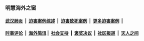 
### 明慧海外之窗

####  [武汉肺炎](indexes/365.md?t=04251101) &nbsp;|&nbsp;  [迫害案例综述](indexes/328.md?t=04251101) &nbsp;|&nbsp; [迫害致死案例](indexes/277.md?t=04251101)  &nbsp;|&nbsp; [更多迫害案例](indexes/81.md?t=04251101)  &nbsp;|&nbsp; 
####  [时事评论](indexes/19.md?t=04251101) &nbsp;|&nbsp; [海外简讯](indexes/245.md?t=04251101)&nbsp;|&nbsp;  [社会支持](indexes/140.md?t=04251101) &nbsp;|&nbsp; [褒奖决议](indexes/282.md?t=04251101) &nbsp;|&nbsp; [社区报道](indexes/91.md?t=04251101)  &nbsp;|&nbsp; [天人之间](indexes/78.md?t=04251101) 


